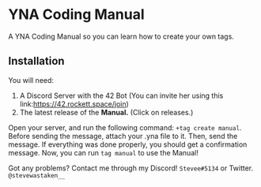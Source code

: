 # YNA Coding Manual
A YNA Coding Manual so you can learn how to create your own tags.

## Installation
You will need:
1. A Discord Server with the 42 Bot (You can invite her using this link:https://42.rockett.space/join)
2. The latest release of the **Manual.** (Click on releases.)

Open your server, and run the following command: `+tag create manual`. Before sending the message, attach your .yna file to it. Then, send the message.
If everything was done properly, you should get a confirmation message. Now, you can run `tag manual` to use the Manual!

Got any problems? Contact me through my Discord! `Stevee#5134` or Twitter. `@stevewastaken__`
